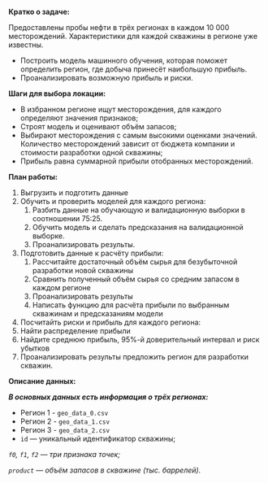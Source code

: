 **Кратко о задаче:**

Предоставлены пробы нефти в трёх регионах в каждом 10 000 месторождений. Характеристики для каждой скважины в регионе уже известны. 
 - Построить модель машинного обучения, которая поможет определить регион, где добыча принесёт наибольшую прибыль.
 - Проанализировать возможную прибыль и риски.
   
**Шаги для выбора локации:**

- В избранном регионе ищут месторождения, для каждого определяют значения признаков;
- Строят модель и оценивают объём запасов;
- Выбирают месторождения с самым высокими оценками значений. Количество месторождений зависит от бюджета компании и стоимости разработки одной скважины;
- Прибыль равна суммарной прибыли отобранных месторождений.

**План работы:**

1. Выгрузить и подготить данные
2. Обучить и проверить моделей для каждого региона:
   1. Разбить данные на обучающую и валидационную выборки в соотношении 75:25.
   2. Обучить модель и сделать предсказания на валидационной выборке.
   3. Проанализировать результы.     
3. Подготовить данные к расчёту прибыли:
   1. Рассчитайте достаточный объём сырья для безубыточной разработки новой скважины
   2. Сравнить полученный объём сырья со средним запасом в каждом регионе
   3. Проанализировать результы
   4. Написать функцию для расчёта прибыли по выбранным скважинам и предсказаниям модели
5. Посчитайть риски и прибыль для каждого региона:
6. Найти распределение прибыли
7. Найдите среднюю прибыль, 95%-й доверительный интервал и риск убытков
8. Проанализировать результы предложить регион для разработки скважин.


**Описание данных:**

***В основных данных есть информация о трёх регионах:***

 * Регион 1 - `geo_data_0.csv`
 * Регион 2 - `geo_data_1.csv`
 * Регион 3 - `geo_data_2.csv`
 * `id` — уникальный идентификатор скважины;

*`f0`, `f1`, `f2` — три признака точек;*

*`product` — объём запасов в скважине (тыс. баррелей).*
